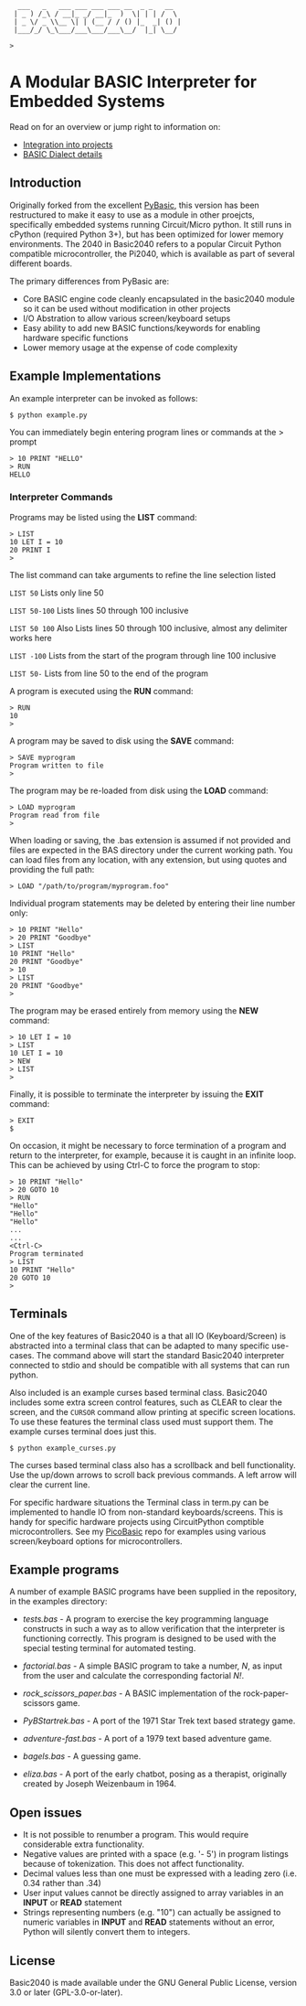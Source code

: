 ```
  ___   _   ___ ___ ___ ___ __  _ _   __
 | _ ) /_\ / __|_ _/ __|_  )  \| | | /  \
 | _ \/ _ \\__ \| | (__ / / () |_  _| () |
 |___/_/ \_\___/___\___/___\__/  |_| \__/

>
```
# A Modular BASIC Interpreter for Embedded Systems 

Read on for an overview or jump right to information on:
* [Integration into projects](docs/integration.md)
* [BASIC Dialect details](docs/dialect.md)

## Introduction

Originally forked from the excellent [PyBasic](https://github.com/richpl/PyBasic), this version has been 
restructured to make it easy to use as a module in other proejcts, specifically embedded systems running 
Circuit/Micro python.  It still runs in cPython (required Python 3+), but has been optimized for lower memory environments. 
The 2040 in Basic2040 refers to a popular Circuit Python compatible microcontroller, the Pi2040, which
is available as part of several different boards.

The primary differences from PyBasic are:
* Core BASIC engine code cleanly encapsulated in the basic2040 module so it can be used without modification in other projects
* I/O Abstration to allow various screen/keyboard setups
* Easy ability to add new BASIC functions/keywords for enabling hardware specific functions
* Lower memory usage at the expense of code complexity



## Example Implementations

An example interpreter can be invoked as follows:

```
$ python example.py
```

You can immediately begin entering program lines or commands at the > prompt

```
> 10 PRINT "HELLO"
> RUN
HELLO
```

### Interpreter Commands

Programs may be listed using the **LIST** command:

```
> LIST
10 LET I = 10
20 PRINT I
>
```

The list command can take arguments to refine the line selection listed

`LIST 50` Lists only line 50

`LIST 50-100` Lists lines 50 through 100 inclusive

`LIST 50 100` Also Lists lines 50 through 100 inclusive, almost any delimiter
works here

`LIST -100` Lists from the start of the program through line 100 inclusive

`LIST 50-` Lists from line 50 to the end of the program


A program is executed using the **RUN** command:

```
> RUN
10
>
```

A program may be saved to disk using the **SAVE** command:

```
> SAVE myprogram
Program written to file
>
```

The program may be re-loaded from disk using the **LOAD** command:

```
> LOAD myprogram
Program read from file
>
```

When loading or saving, the .bas extension is assumed if not provided and files are expected in the BAS directory
under the current working path. You can load files from any location, with any extension, but using quotes and
providing the full path:

```
> LOAD "/path/to/program/myprogram.foo"
```

Individual program statements may be deleted by entering their line number only:

```
> 10 PRINT "Hello"
> 20 PRINT "Goodbye"
> LIST
10 PRINT "Hello"
20 PRINT "Goodbye"
> 10
> LIST
20 PRINT "Goodbye"
>
```

The program may be erased entirely from memory using the **NEW** command:

```
> 10 LET I = 10
> LIST
10 LET I = 10
> NEW
> LIST
>
```

Finally, it is possible to terminate the interpreter by issuing the **EXIT** command:

```
> EXIT
$
```

On occasion, it might be necessary to force termination of a program and return to the
interpreter, for example, because it is caught in an infinite loop. This can be achieved by
using Ctrl-C to force the program to stop:

```
> 10 PRINT "Hello"
> 20 GOTO 10
> RUN
"Hello"
"Hello"
"Hello"
...
...
<Ctrl-C>
Program terminated
> LIST
10 PRINT "Hello"
20 GOTO 10
>
```

## Terminals


One of the key features of Basic2040 is a that all IO (Keyboard/Screen) is abstracted into
a terminal class that can be adapted to many specific use-cases.  The command above will 
start the standard Basic2040 interpreter connected to stdio and should be compatible with 
all systems that can run python.  

Also included is an example curses based terminal class.  Basic2040 includes some extra screen control 
features, such as CLEAR to clear the screen, and the `CURSOR` command allow printing at specific 
screen locations.  To use these features the terminal class used must support them.  The example
curses terminal does just this.

```
$ python example_curses.py
```

The curses based terminal class also has a scrollback and bell functionality.  Use the up/down
arrows to scroll back previous commands.  A left arrow will clear the current line.

For specific hardware situations the Terminal class in term.py can be implemented to handle
IO from non-standard keyboards/screens.  This is handy for specific hardware
projects using CircuitPython comptible microcontrollers.  See my [PicoBasic](https://github.com/brickbots/PicoBasic)
repo for examples using various screen/keyboard options for microcontrollers.

## Example programs

A number of example BASIC programs have been supplied in the repository, in the examples directory:

* *tests.bas* - A program to exercise the key programming language constructs
in such a way as to allow verification that the interpreter is functioning correctly. This program is
designed to be used with the special testing terminal for automated testing.

* *factorial.bas* - A simple BASIC program to take a number, *N*, as input from the user and
calculate the corresponding factorial *N!*.

* *rock_scissors_paper.bas* - A BASIC implementation of the rock-paper-scissors game.

* *PyBStartrek.bas* - A port of the 1971 Star Trek text based strategy game.

* *adventure-fast.bas* - A port of a 1979 text based adventure game.

* *bagels.bas* - A guessing game.

* *eliza.bas* - A port of the early chatbot, posing as a therapist, originally created by Joseph Weizenbaum in 1964.

## Open issues

* It is not possible to renumber a program. This would require considerable extra functionality.
* Negative values are printed with a space (e.g. '- 5') in program listings because of tokenization. This does not affect functionality.
* Decimal values less than one must be expressed with a leading zero (i.e. 0.34 rather than .34)
* User input values cannot be directly assigned to array variables in an **INPUT** or **READ** statement
* Strings representing numbers (e.g. "10") can actually be assigned to numeric variables in **INPUT** and **READ** statements without an
error, Python will silently convert them to integers.

## License

Basic2040 is made available under the GNU General Public License, version 3.0 or later (GPL-3.0-or-later).
